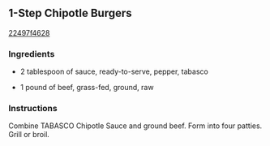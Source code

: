 ## 1-Step Chipotle Burgers

[22497f4628](http://www.food.com/recipe/1-step-chipotle-burgers-315128)

### Ingredients

 - 2 tablespoon of sauce, ready-to-serve, pepper, tabasco

 - 1 pound of beef, grass-fed, ground, raw

### Instructions

Combine TABASCO Chipotle Sauce and ground beef. Form into four patties. Grill or broil.